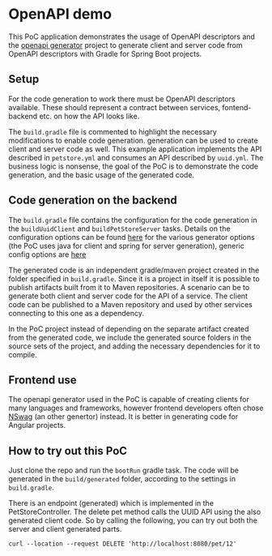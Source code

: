 # OpenAPI demo

This PoC application demonstrates the usage of OpenAPI descriptors and the [openapi generator](https://github.com/OpenAPITools/openapi-generator) project to generate client and server code from OpenAPI descriptors with Gradle for Spring Boot projects.

## Setup

For the code generation to work there must be OpenAPI descriptors available. These should represent a contract between services, fontend-backend etc. on how the API looks like.

The ```build.gradle``` file is commented to highlight the necessary modifications to enable code generation. generation can be used to create client and server code as well. This example application implements the API described in ```petstore.yml``` and consumes an API described by ```uuid.yml```. The business logic is nonsense, the goal of the PoC is to demonstrate the code generation, and the basic usage of the generated code.

## Code generation on the backend

The ```build.gradle``` file contains the configuration for the code generation in the ```buildUuidClient``` and ```buildPetStoreServer``` tasks. Details on the configuration options can be found [here](https://openapi-generator.tech/docs/generators/) for the various generator options (the PoC uses java for client and spring for server generation), generic config options are [here](https://github.com/OpenAPITools/openapi-generator/tree/master/modules/openapi-generator-gradle-plugin)

The generated code is an independent gradle/maven project created in the folder specified in ```build.gradle```. Since it is a project in itself it is possible to publish artifacts built from it to Maven repositories. A scenario can be to generate both client and server code for the API of a service. The client code can be published to a Maven repository and used by other services connecting to this one as a dependency.

In the PoC project instead of depending on the separate artifact created from the generated code, we include the generated source folders in the source sets of the project, and adding the necessary dependencies for it to compile.

## Frontend use

The openapi generator used in the PoC is capable of creating clients for many languages and frameworks, however frontend developers often chose [NSwag](https://github.com/RicoSuter/NSwag) (an other genertor) instead. It is better in generating code for Angular projects.

## How to try out this PoC

Just clone the repo and run the ```bootRun``` gradle task. The code will be generated in the ```build/generated``` folder, according to the settings in ```build.gradle```.

There is an endpoint (generated) which is implemented in the PetStoreController. The delete pet method calls the UUID API using the also generated client code. So by calling the following, you can try out both the server and client generated parts.

```shell
curl --location --request DELETE 'http://localhost:8080/pet/12'
```

